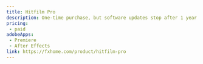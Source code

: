 ```yaml
---
title: Hitfilm Pro
description: One-time purchase, but software updates stop after 1 year.
pricing:
 - paid
adobeApps:
 - Premiere
 - After Effects
link: https://fxhome.com/product/hitfilm-pro
---
```

